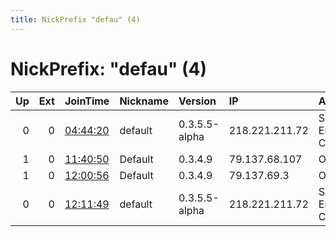 ```yaml
---
title: NickPrefix "defau" (4)
---
```


# NickPrefix: "defau" (4)

|   Up |   Ext | JoinTime                                                                                            | Nickname   | Version       | IP             | AS                               | CC   |   ORp |   Dirp | OS      | Contact   |   eFamMembers |
|-----:|------:|:----------------------------------------------------------------------------------------------------|:-----------|:--------------|:---------------|:---------------------------------|:-----|------:|-------:|:--------|:----------|--------------:|
|    0 |     0 | [04:44:20](https://metrics.torproject.org/rs.html#details/CB7C14B93F6D64038BEE4A54B5286813F7D4A9FA) | default    | 0.3.5.5-alpha | 218.221.211.72 | So-net Entertainment Corporation | jp   | 42958 |      0 | Windows | None      |             1 |
|    1 |     0 | [11:40:50](https://metrics.torproject.org/rs.html#details/C3EA5671DE8D9CB296F173775B3798ECA211D545) | Default    | 0.3.4.9       | 79.137.68.107  | OVH SAS                          | pl   |  9001 |   9030 | Linux   | None      |             1 |
|    1 |     0 | [12:00:56](https://metrics.torproject.org/rs.html#details/C401316ED6846DE9E390C426D261D9EE88790E01) | Default    | 0.3.4.9       | 79.137.69.3    | OVH SAS                          | pl   |  9001 |   9030 | Linux   | None      |             1 |
|    0 |     0 | [12:11:49](https://metrics.torproject.org/rs.html#details/237362F42B2A739BB3E91230DC9EE9182E8E73CB) | default    | 0.3.5.5-alpha | 218.221.211.72 | So-net Entertainment Corporation | jp   | 42958 |      0 | Windows | None      |             1 |
